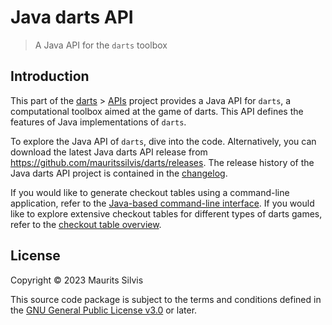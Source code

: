 # Java darts API

> A Java API for the `darts` toolbox

## Introduction

This part of the [darts](https://github.com/mauritssilvis/darts) > [APIs](https://github.com/mauritssilvis/darts/tree/main/api) project provides a Java API for `darts`, a computational toolbox aimed at the game of darts.
This API defines the features of Java implementations of `darts`.

To explore the Java API of `darts`, dive into the code.
Alternatively, you can download the latest Java darts API release from https://github.com/mauritssilvis/darts/releases.
The release history of the Java darts API project is contained in the [changelog](CHANGELOG.md).

If you would like to generate checkout tables using a command-line application, refer to the [Java-based command-line interface](https://github.com/mauritssilvis/darts/tree/main/cli/java-darts-cli).
If you would like to explore extensive checkout tables for different types of darts games, refer to the [checkout table overview](https://github.com/mauritssilvis/darts/tree/main/tables/md-darts-tables).

## License

Copyright © 2023 Maurits Silvis

This source code package is subject to the terms and conditions defined in the [GNU General Public License v3.0](LICENSE.md) or later.
